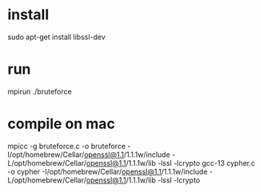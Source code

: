 # install
sudo apt-get install libssl-dev

# run
mpirun ./bruteforce

# compile on mac
mpicc -g bruteforce.c -o bruteforce -I/opt/homebrew/Cellar/openssl@1.1/1.1.1w/include -L/opt/homebrew/Cellar/openssl@1.1/1.1.1w/lib -lssl -lcrypto
gcc-13 cypher.c -o cypher -I/opt/homebrew/Cellar/openssl@1.1/1.1.1w/include -L/opt/homebrew/Cellar/openssl@1.1/1.1.1w/lib -lssl -lcrypto